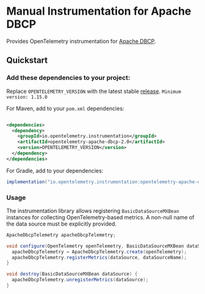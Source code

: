 # Manual Instrumentation for Apache DBCP

Provides OpenTelemetry instrumentation for [Apache DBCP](https://commons.apache.org/proper/commons-dbcp/).

## Quickstart

### Add these dependencies to your project:

Replace `OPENTELEMETRY_VERSION` with the latest stable
[release](https://mvnrepository.com/artifact/io.opentelemetry). `Minimum version: 1.15.0`

For Maven, add to your `pom.xml` dependencies:

```xml

<dependencies>
  <dependency>
    <groupId>io.opentelemetry.instrumentation</groupId>
    <artifactId>opentelemetry-apache-dbcp-2.0</artifactId>
    <version>OPENTELEMETRY_VERSION</version>
  </dependency>
</dependencies>
```

For Gradle, add to your dependencies:

```groovy
implementation("io.opentelemetry.instrumentation:opentelemetry-apache-dbcp-2.0:OPENTELEMETRY_VERSION")
```

### Usage

The instrumentation library allows registering `BasicDataSourceMXBean` instances for collecting
OpenTelemetry-based metrics. A non-null name of the data source must be explicitly provided.

```java
ApacheDbcpTelemetry apacheDbcpTelemetry;

void configure(OpenTelemetry openTelemetry, BasicDataSourceMXBean dataSource, String dataSourceName) {
  apacheDbcpTelemetry = ApacheDbcpTelemetry.create(openTelemetry);
  apacheDbcpTelemetry.registerMetrics(dataSource, dataSourceName);
}

void destroy(BasicDataSourceMXBean dataSource) {
  apacheDbcpTelemetry.unregisterMetrics(dataSource);
}
```
